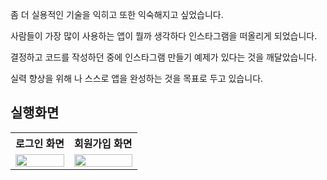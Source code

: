 좀 더 실용적인 기술을 익히고 또한 익숙해지고 싶었습니다.

사람들이 가장 많이 사용하는 앱이 뭘까 생각하다 인스타그램을 떠올리게 되었습니다.

결정하고 코드를 작성하던 중에 인스타그램 만들기 예제가 있다는 것을 깨달았습니다.

실력 향상을 위해 나 스스로 앱을 완성하는 것을 목표로 두고 있습니다.









## 실행화면

<table>
    <tr>
        <th>로그인 화면</th>
        <th>회원가입 화면</th>
    </tr>
    <tr>
        <td valign="top">
            <img src="https://user-images.githubusercontent.com/102031783/199229023-cb83b44a-ed20-44ce-8bbe-3937c4ac6e9f.gif"  width="100%" />
        </td>
        <td valign="top">
            <img src="https://user-images.githubusercontent.com/102031783/199229085-7c4208a0-a908-48e7-830d-b3d5f669ebd9.gif"  width="100%"/>
        </td>
    </tr>
</table>
